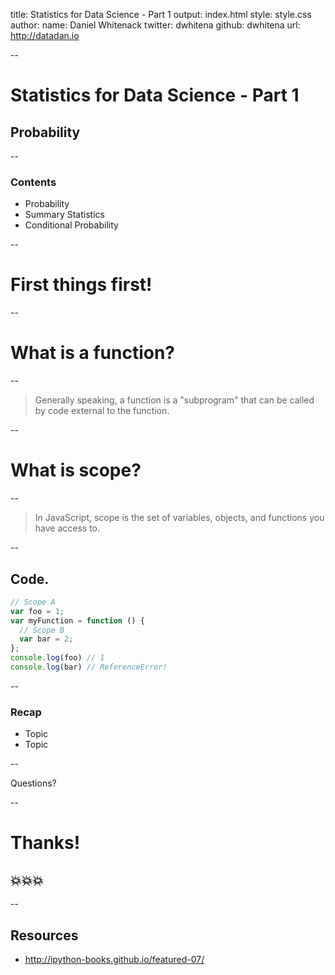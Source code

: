 title: Statistics for Data Science - Part 1
output: index.html
style: style.css
author:
  name: Daniel Whitenack
  twitter: dwhitena
  github: dwhitena
  url: http://datadan.io

--

# Statistics for Data Science - Part 1
## Probability

--

### Contents

- Probability
- Summary Statistics
- Conditional Probability

--

# First things first!

--

# What is a function?

--

> Generally speaking, a function is a "subprogram" that can be called by code external to the function.

--

# What is scope?

--

> In JavaScript, scope is the set of variables, objects, and functions you have access to.

--

## Code.

```js
// Scope A
var foo = 1;
var myFunction = function () {
  // Scope B
  var bar = 2;
};
console.log(foo) // 1
console.log(bar) // ReferenceError!
```

--

### Recap

- Topic
- Topic

--

Questions?

--

# Thanks!

## 💥💥💥

--

## Resources

- http://ipython-books.github.io/featured-07/
